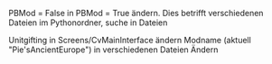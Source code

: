 PBMod = False in PBMod = True ändern.
Dies betrifft verschiedenen Dateien im Pythonordner, suche in Dateien

Unitgifting in Screens/CvMainInterface ändern
Modname (aktuell "Pie'sAncientEurope") in verschiedenen Dateien Ändern